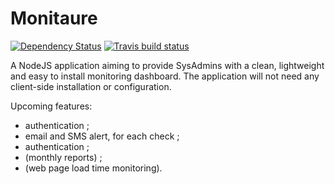 # Monitaure
[![Dependency Status](https://david-dm.org/Bertrand31/Monitaure/status.svg)](https://david-dm.org/Bertrand31/Monitaure/)
[![Travis build status](https://travis-ci.org/Bertrand31/Monitaure.svg)](https://travis-ci.org/Bertrand31/Monitaure/)

A NodeJS application aiming to provide SysAdmins with a clean, lightweight and easy to install monitoring dashboard.
The application will not need any client-side installation or configuration.

Upcoming features:
- authentication ;
- email and SMS alert, for each check ;
- authentication ;
- (monthly reports) ;
- (web page load time monitoring).
